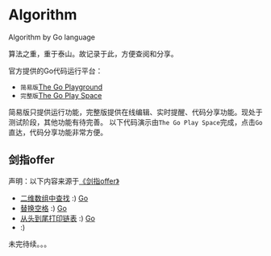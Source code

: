 # Algorithm
Algorithm by Go language

算法之重，重于泰山。故记录于此，方便查阅和分享。

官方提供的Go代码运行平台：
 - `简易版`[The Go Playground](https://play.golang.org/)
 - `完整版`[The Go Play Space](https://goplay.space/)

简易版只提供运行功能，完整版提供在线编辑、实时提醒、代码分享功能。现处于测试阶段，其他功能有待完善。
以下代码演示由`The Go Play Space`完成，点击`Go`直达，代码分享功能非常方便。

## 剑指offer
声明：以下内容来源于[《剑指offer》](https://book.douban.com/subject/6966465/)


 - [二维数组中查找](https://github.com/GitHubEcho/Algorithm/blob/master/%E5%89%91%E6%8C%87offer%EF%BC%88Golang%E5%AE%9E%E7%8E%B0%EF%BC%89/code03.go) :)  [Go](https://goplay.space/#zq9rACpn65w)
 - [替换空格](https://github.com/GitHubEcho/Algorithm/blob/master/%E5%89%91%E6%8C%87offer%EF%BC%88Golang%E5%AE%9E%E7%8E%B0%EF%BC%89/code04.go) :) [Go](https://goplay.space/#j2b0aKoVtSu)
 - [从头到尾打印链表](https://github.com/GitHubEcho/Algorithm/blob/master/%E5%89%91%E6%8C%87offer%EF%BC%88Golang%E5%AE%9E%E7%8E%B0%EF%BC%89/code05.go) :) [Go](https://goplay.space/#8aaAS8u12iH)
 - [](https://github.com/GitHubEcho/Algorithm/blob/master/%E5%89%91%E6%8C%87offer%EF%BC%88Golang%E5%AE%9E%E7%8E%B0%EF%BC%89/code05.go) :) []()


未完待续。。。

